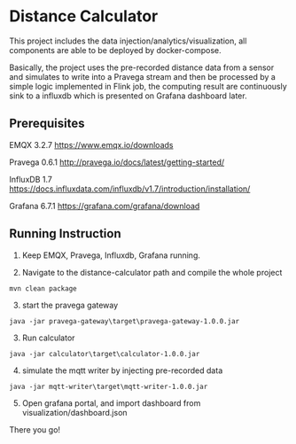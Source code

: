 # Distance Calculator
This project includes the data injection/analytics/visualization, all components are able to be deployed by docker-compose.
 
Basically, the project uses the pre-recorded distance data from a sensor and simulates to write into a Pravega stream and then be processed by a simple logic implemented in Flink job, the computing result are continuously sink to a influxdb which is presented on Grafana dashboard later.

## Prerequisites
EMQX 3.2.7
https://www.emqx.io/downloads

Pravega 0.6.1
http://pravega.io/docs/latest/getting-started/

InfluxDB 1.7
https://docs.influxdata.com/influxdb/v1.7/introduction/installation/

Grafana 6.7.1
https://grafana.com/grafana/download

## Running Instruction
1. Keep EMQX, Pravega, Influxdb, Grafana running.

2. Navigate to the distance-calculator path and compile the whole project
```
mvn clean package
```

3. start the pravega gateway
```
java -jar pravega-gateway\target\pravega-gateway-1.0.0.jar
```

3. Run calculator
```
java -jar calculator\target\calculator-1.0.0.jar
```

4. simulate the mqtt writer by injecting pre-recorded data
```
java -jar mqtt-writer\target\mqtt-writer-1.0.0.jar
```

5. Open grafana portal, and import dashboard from visualization/dashboard.json

There you go!
